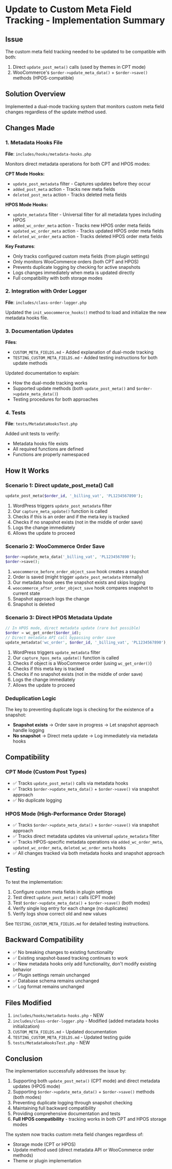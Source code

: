 # Update to Custom Meta Field Tracking - Implementation Summary

## Issue
The custom meta field tracking needed to be updated to be compatible with both:
1. Direct `update_post_meta()` calls (used by themes in CPT mode)
2. WooCommerce's `$order->update_meta_data()` + `$order->save()` methods (HPOS-compatible)

## Solution Overview
Implemented a dual-mode tracking system that monitors custom meta field changes regardless of the update method used.

## Changes Made

### 1. Metadata Hooks File
**File**: `includes/hooks/metadata-hooks.php`

Monitors direct metadata operations for both CPT and HPOS modes:

**CPT Mode Hooks:**
- `update_post_metadata` filter - Captures updates before they occur
- `added_post_meta` action - Tracks new meta fields
- `deleted_post_meta` action - Tracks deleted meta fields

**HPOS Mode Hooks:**
- `update_metadata` filter - Universal filter for all metadata types including HPOS
- `added_wc_order_meta` action - Tracks new HPOS order meta fields
- `updated_wc_order_meta` action - Tracks updated HPOS order meta fields
- `deleted_wc_order_meta` action - Tracks deleted HPOS order meta fields

**Key Features**:
- Only tracks configured custom meta fields (from plugin settings)
- Only monitors WooCommerce orders (both CPT and HPOS)
- Prevents duplicate logging by checking for active snapshots
- Logs changes immediately when meta is updated directly
- Full compatibility with both storage modes

### 2. Integration with Order Logger
**File**: `includes/class-order-logger.php`

Updated the `init_woocommerce_hooks()` method to load and initialize the new metadata hooks file.

### 3. Documentation Updates
**Files**: 
- `CUSTOM_META_FIELDS.md` - Added explanation of dual-mode tracking
- `TESTING_CUSTOM_META_FIELDS.md` - Added testing instructions for both update methods

Updated documentation to explain:
- How the dual-mode tracking works
- Supported update methods (both `update_post_meta()` and `$order->update_meta_data()`)
- Testing procedures for both approaches

### 4. Tests
**File**: `tests/MetadataHooksTest.php`

Added unit tests to verify:
- Metadata hooks file exists
- All required functions are defined
- Functions are properly namespaced

## How It Works

### Scenario 1: Direct update_post_meta() Call
```php
update_post_meta($order_id, '_billing_vat', 'PL1234567890');
```

1. WordPress triggers `update_post_metadata` filter
2. Our `capture_meta_update()` function is called
3. Checks if this is an order and if the meta key is tracked
4. Checks if no snapshot exists (not in the middle of order save)
5. Logs the change immediately
6. Allows the update to proceed

### Scenario 2: WooCommerce Order Save
```php
$order->update_meta_data('_billing_vat', 'PL1234567890');
$order->save();
```

1. `woocommerce_before_order_object_save` hook creates a snapshot
2. Order is saved (might trigger `update_post_metadata` internally)
3. Our metadata hook sees the snapshot exists and skips logging
4. `woocommerce_after_order_object_save` hook compares snapshot to current state
5. Snapshot approach logs the change
6. Snapshot is deleted

### Scenario 3: Direct HPOS Metadata Update
```php
// In HPOS mode, direct metadata update (rare but possible)
$order = wc_get_order($order_id);
// Direct metadata API call bypassing order save
update_metadata('wc_order', $order_id, '_billing_vat', 'PL1234567890');
```

1. WordPress triggers `update_metadata` filter
2. Our `capture_hpos_meta_update()` function is called
3. Checks if object is a WooCommerce order (using `wc_get_order()`)
4. Checks if this meta key is tracked
5. Checks if no snapshot exists (not in the middle of order save)
6. Logs the change immediately
7. Allows the update to proceed

### Deduplication Logic
The key to preventing duplicate logs is checking for the existence of a snapshot:
- **Snapshot exists** → Order save in progress → Let snapshot approach handle logging
- **No snapshot** → Direct meta update → Log immediately via metadata hooks

## Compatibility

### CPT Mode (Custom Post Types)
- ✅ Tracks `update_post_meta()` calls via metadata hooks
- ✅ Tracks `$order->update_meta_data()` + `$order->save()` via snapshot approach
- ✅ No duplicate logging

### HPOS Mode (High-Performance Order Storage)
- ✅ Tracks `$order->update_meta_data()` + `$order->save()` via snapshot approach
- ✅ Tracks direct metadata updates via universal `update_metadata` filter
- ✅ Tracks HPOS-specific metadata operations via `added_wc_order_meta`, `updated_wc_order_meta`, `deleted_wc_order_meta` hooks
- ✅ All changes tracked via both metadata hooks and snapshot approach

## Testing

To test the implementation:

1. Configure custom meta fields in plugin settings
2. Test direct `update_post_meta()` calls (CPT mode)
3. Test `$order->update_meta_data()` + `$order->save()` (both modes)
4. Verify single log entry for each change (no duplicates)
5. Verify logs show correct old and new values

See `TESTING_CUSTOM_META_FIELDS.md` for detailed testing instructions.

## Backward Compatibility

- ✅ No breaking changes to existing functionality
- ✅ Existing snapshot-based tracking continues to work
- ✅ New metadata hooks only add functionality, don't modify existing behavior
- ✅ Plugin settings remain unchanged
- ✅ Database schema remains unchanged
- ✅ Log format remains unchanged

## Files Modified

1. `includes/hooks/metadata-hooks.php` - NEW
2. `includes/class-order-logger.php` - Modified (added metadata hooks initialization)
3. `CUSTOM_META_FIELDS.md` - Updated documentation
4. `TESTING_CUSTOM_META_FIELDS.md` - Updated testing guide
5. `tests/MetadataHooksTest.php` - NEW

## Conclusion

The implementation successfully addresses the issue by:
1. Supporting both `update_post_meta()` (CPT mode) and direct metadata updates (HPOS mode)
2. Supporting `$order->update_meta_data()` + `$order->save()` methods (both modes)
3. Preventing duplicate logging through snapshot checking
4. Maintaining full backward compatibility
5. Providing comprehensive documentation and tests
6. **Full HPOS compatibility** - tracking works in both CPT and HPOS storage modes

The system now tracks custom meta field changes regardless of:
- Storage mode (CPT or HPOS)
- Update method used (direct metadata API or WooCommerce order methods)
- Theme or plugin implementation

